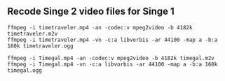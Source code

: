 
Recode Singe 2 video files for Singe 1
--------------------------------------

    ffmpeg -i timetraveler.mp4 -an -codec:v mpeg2video -b 4182k timetraveler.m2v
    ffmpeg -i timetraveler.mp4 -vn -c:a libvorbis -ar 44100 -map a -b:a 160k timetraveler.ogg

    ffmpeg -i Timegal.mp4 -an -codec:v mpeg2video -b 4182k timegal.m2v
    ffmpeg -i Timegal.mp4 -vn -c:a libvorbis -ar 44100 -map a -b:a 160k timegal.ogg


